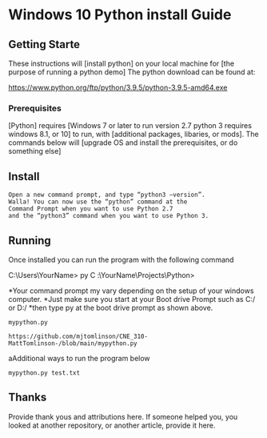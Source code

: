 
# Windows 10 Python install Guide


## **Getting Starte**

These instructions will [install python] on your local machine for [the purpose of running a python demo]
The python download can be found at:

https://www.python.org/ftp/python/3.9.5/python-3.9.5-amd64.exe

### **Prerequisites**

[Python] requires [Windows 7 or later to run version 2.7 python 3 requires windows 8.1, or 10] to run,
 with [additional packages, libaries, or mods]. The commands below will [upgrade OS and install the prerequisites, or do something else]

## Install

```
Open a new command prompt, and type “python3 –version”. 
Walla! You can now use the “python” command at the
Command Prompt when you want to use Python 2.7
and the “python3” command when you want to use Python 3.
```

## Running
Once installed you can run the program with the following command

C:\Users\YourName> py
C  :\YourName\Projects\Python>

*Your command prompt my vary depending on the setup of your windows computer.
*Just make sure you start at your Boot drive Prompt such as C:/ or D:/
*then type py at the boot drive prompt as shown above.

```
mypython.py

https://github.com/mjtomlinson/CNE_310-MattTomlinson-/blob/main/mypython.py
```

aAdditional ways to run the program below

```
mypython.py test.txt
```

## Thanks
Provide thank yous and attributions here. If someone helped you, you looked at another repository, or another article, provide it here.
